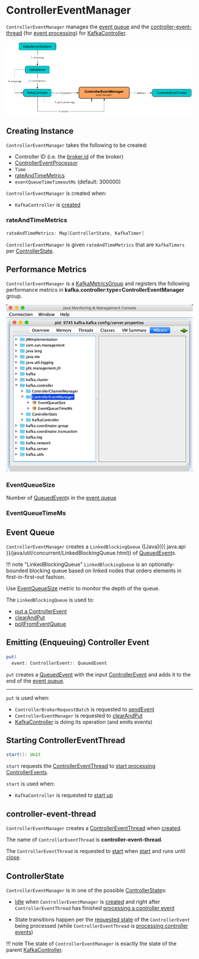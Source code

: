 # ControllerEventManager

`ControllerEventManager` manages the [event queue](#queue) and the [controller-event-thread](#thread) (for [event processing](ControllerEventThread.md#doWork)) for [KafkaController](KafkaController.md).

![ControllerEventManager is Created and Started With KafkaController](../images/ControllerEventManager.png)

## Creating Instance

`ControllerEventManager` takes the following to be created:

* <span id="controllerId"> Controller ID (i.e. the [broker.id](../KafkaConfig.md#broker.id) of the broker)
* <span id="processor"> [ControllerEventProcessor](ControllerEventProcessor.md)
* <span id="time"> `Time`
* [rateAndTimeMetrics](#rateAndTimeMetrics)
* <span id="eventQueueTimeTimeoutMs"> `eventQueueTimeTimeoutMs` (default: 300000)

`ControllerEventManager` is created when:

* `KafkaController` is [created](KafkaController.md#eventManager)

### <span id="rateAndTimeMetrics"> rateAndTimeMetrics

```scala
rateAndTimeMetrics: Map[ControllerState, KafkaTimer]
```

`ControllerEventManager` is given `rateAndTimeMetrics` that are `KafkaTimers` per [ControllerState](ControllerState.md).

## Performance Metrics

`ControllerEventManager` is a [KafkaMetricsGroup](../metrics/KafkaMetricsGroup.md) and registers the following performance metrics in **kafka.controller:type=ControllerEventManager** group.

![Partition in jconsole](../images/ControllerEventManager-jconsole.png)

### <span id="EventQueueSize"> EventQueueSize

Number of [QueuedEvent](QueuedEvent.md)s in the [event queue](#queue)

### <span id="EventQueueTimeMs"> EventQueueTimeMs

## <span id="queue"> Event Queue

`ControllerEventManager` creates a `LinkedBlockingQueue` ([Java]({{ java.api }}/java/util/concurrent/LinkedBlockingQueue.html)) of [QueuedEvent](QueuedEvent.md)s.

!!! note "LinkedBlockingQueue"
    `LinkedBlockingQueue` is an optionally-bounded blocking queue based on linked nodes that orders elements in first-in-first-out fashion.

Use [EventQueueSize](#EventQueueSize) metric to monitor the depth of the queue.

The `LinkedBlockingQueue` is used to:

* [put a ControllerEvent](#put)
* [clearAndPut](#clearAndPut)
* [pollFromEventQueue](#pollFromEventQueue)

## <span id="put"> Emitting (Enqueuing) Controller Event

```scala
put(
  event: ControllerEvent): QueuedEvent
```

`put` creates a [QueuedEvent](QueuedEvent.md) with the input [ControllerEvent](ControllerEvent.md) and adds it to the end of the [event queue](#queue).

---

`put` is used when:

* `ControllerBrokerRequestBatch` is requested to [sendEvent](ControllerBrokerRequestBatch.md#sendEvent)
* `ControllerEventManager` is requested to [clearAndPut](#clearAndPut)
* [KafkaController](KafkaController.md) is doing its operation (and emits events)

## <span id="start"> Starting ControllerEventThread

```scala
start(): Unit
```

`start` requests the [ControllerEventThread](#thread) to [start processing ControllerEvents](ControllerEventThread.md#doWork).

`start` is used when:

* `KafkaController` is requested to [start up](KafkaController.md#startup)

## <span id="thread"> controller-event-thread

`ControllerEventManager` creates a [ControllerEventThread](ControllerEventThread.md) when [created](#creating-instance).

The name of `ControllerEventThread` is **controller-event-thread**.

The `ControllerEventThread` is requested to [start](ControllerEventThread.md#doWork) when [start](#start) and runs until [close](#close).

## <span id="_state"> ControllerState

`ControllerEventManager` is in one of the possible [ControllerState](ControllerState.md)s:

* [Idle](ControllerState.md#Idle) when `ControllerEventManager` is [created](#creating-instance) and right after `ControllerEventThread` has finished [processing a controller event](ControllerEventThread.md#doWork)

* State transitions happen per the [requested state](ControllerEvent.md#state) of the `ControllerEvent` being processed (while `ControllerEventThread` is [processing controller events](ControllerEventThread.md#doWork))

!!! note
    The state of `ControllerEventManager` is exactly the state of the parent [KafkaController](KafkaController.md#state).
